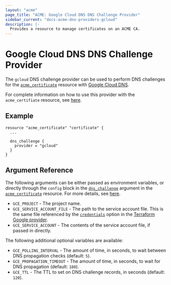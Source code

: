 ```yaml
---
layout: "acme"
page_title: "ACME: Google Cloud DNS DNS Challenge Provider"
sidebar_current: "docs-acme-dns-providers-gcloud"
description: |-
  Provides a resource to manage certificates on an ACME CA.
---
```


# Google Cloud DNS DNS Challenge Provider

The `gcloud` DNS challenge provider can be used to perform DNS challenges for
the [`acme_certificate`][resource-acme-certificate] resource with
[Google Cloud DNS][provider-service-page].

[resource-acme-certificate]: /docs/providers/acme/r/certificate.html
[provider-service-page]: https://cloud.google.com/dns/docs/

For complete information on how to use this provider with the `acme_certifiate`
resource, see [here][resource-acme-certificate-dns-challenges].

[resource-acme-certificate-dns-challenges]: /docs/providers/acme/r/certificate.html#using-dns-challenges

## Example

```hcl
resource "acme_certificate" "certificate" {
  ...

  dns_challenge {
    provider = "gcloud"
  }
}
```

## Argument Reference

The following arguments can be either passed as environment variables, or
directly through the `config` block in the
[`dns_challenge`][resource-acme-certificate-dns-challenge-arg] argument in the
[`acme_certificate`][resource-acme-certificate] resource. For more details, see
[here][resource-acme-certificate-dns-challenges].

[resource-acme-certificate-dns-challenge-arg]: /docs/providers/acme/r/certificate.html#dns_challenge

* `GCE_PROJECT` - The project name.
* `GCE_SERVICE_ACCOUNT_FILE` - The path to the service account file. This is
  the same file referenced by the
  [`credentials`][tf-provider-google-credentials] option in the [Terraform
  Google provider][tf-provider-google].
* `GCE_SERVICE_ACCOUNT` - The contents of the service account file, if passed
  in directly.

[tf-provider-google-credentials]: /docs/providers/google/index.html#credentials
[tf-provider-google]: /docs/providers/google/index.html

The following additional optional variables are available:

* `GCE_POLLING_INTERVAL` - The amount of time, in seconds, to wait between
  DNS propagation checks (default: `5`).
* `GCE_PROPAGATION_TIMEOUT` - The amount of time, in seconds, to wait for DNS
  propagation (default: `180`).
* `GCE_TTL` - The TTL to set on DNS challenge records, in seconds (default:
  `120`).
